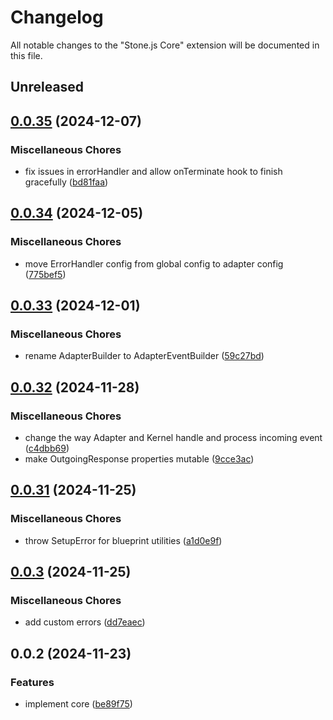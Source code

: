 # Changelog

All notable changes to the "Stone.js Core" extension will be documented in this file.

## Unreleased


## [0.0.35](https://github.com/stonemjs/core/compare/v0.0.34...v0.0.35) (2024-12-07)


### Miscellaneous Chores

* fix issues in errorHandler and allow onTerminate hook to finish gracefully ([bd81faa](https://github.com/stonemjs/core/commit/bd81faa568439cf30eb0c939171bd081c0b50861))

## [0.0.34](https://github.com/stonemjs/core/compare/v0.0.33...v0.0.34) (2024-12-05)


### Miscellaneous Chores

* move ErrorHandler config from global config to adapter config ([775bef5](https://github.com/stonemjs/core/commit/775bef589e4302e7bceb11d58608ca782f3078c7))

## [0.0.33](https://github.com/stonemjs/core/compare/v0.0.32...v0.0.33) (2024-12-01)


### Miscellaneous Chores

* rename  AdapterBuilder to AdapterEventBuilder ([59c27bd](https://github.com/stonemjs/core/commit/59c27bdae04e7adc72d7c3e25cee704d5e04ce0c))

## [0.0.32](https://github.com/stonemjs/core/compare/v0.0.31...v0.0.32) (2024-11-28)


### Miscellaneous Chores

* change the way Adapter and Kernel handle and process incoming event ([c4dbb69](https://github.com/stonemjs/core/commit/c4dbb69a8c86aa6134b62f7d9cac7dabb444c749))
* make OutgoingResponse properties mutable ([9cce3ac](https://github.com/stonemjs/core/commit/9cce3accbbae4e07f941cf224818cba52006a712))

## [0.0.31](https://github.com/stonemjs/core/compare/v0.0.3...v0.0.31) (2024-11-25)


### Miscellaneous Chores

* throw SetupError for blueprint utilities ([a1d0e9f](https://github.com/stonemjs/core/commit/a1d0e9f001d3ced56e24beb77bf778d53bbcde5a))

## [0.0.3](https://github.com/stonemjs/core/compare/v0.0.2...v0.0.3) (2024-11-25)


### Miscellaneous Chores

* add custom errors ([dd7eaec](https://github.com/stonemjs/core/commit/dd7eaec566465ef84c36b87b824f8ea9ab76e8fa))

## 0.0.2 (2024-11-23)


### Features

* implement core ([be89f75](https://github.com/stonemjs/core/commit/be89f756f02a94c320588453a86b3e95bc4e060f))
